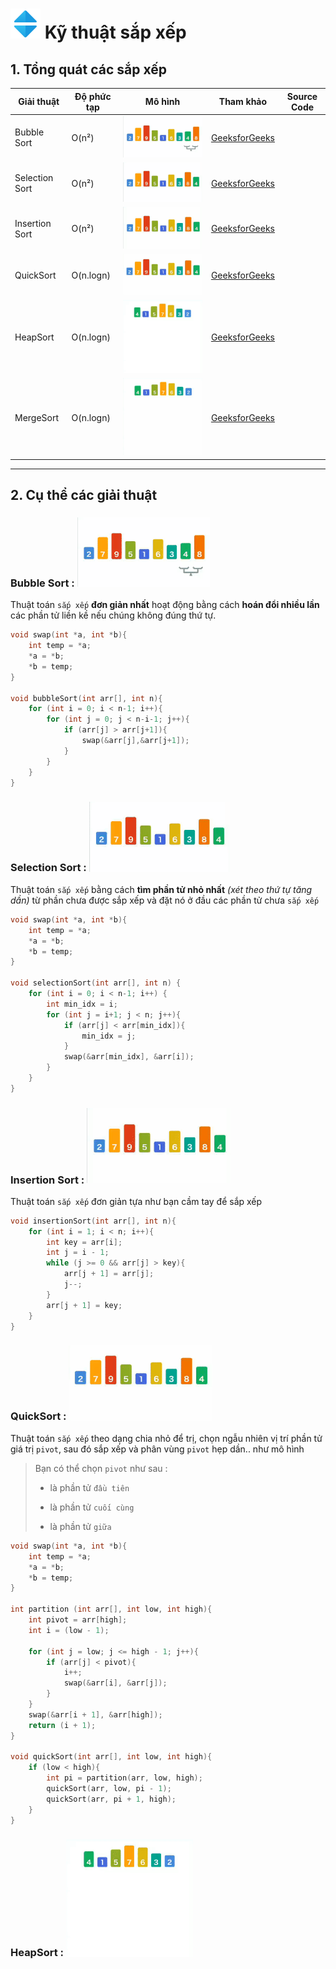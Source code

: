 # ![icons8-sort.png](https://raw.githubusercontent.com/Zenfection/Image/master/2021/05/11-13-35-49-icons8-sort.png) Kỹ thuật sắp xếp

## 1. Tổng quát các sắp xếp

| Giải thuật     | Độ phức tạp | Mô hình                                                                                                                                            | Tham khảo                                                                       | Source Code |
| -------------- | ----------- | -------------------------------------------------------------------------------------------------------------------------------------------------- | ------------------------------------------------------------------------------- | ----------- |
| Bubble Sort    | O(n²)       | <img src="https://raw.githubusercontent.com/Zenfection/Image/master/2021/05/11-14-09-17-bubblesort.gif" title="" alt="bubblesort.gif" width="324"> | [GeeksforGeeks](https://youtu.be/nmhjrI-aW5o)                                   |             |
| Selection Sort | O(n²)       | ![selectionsort.gif](https://raw.githubusercontent.com/Zenfection/Image/master/2021/05/11-14-13-57-selectionsort.gif)                              | [GeeksforGeeks](https://www.youtube.com/watch?v=xWBP4lzkoyM)                    |             |
| Insertion Sort | O(n²)       | ![insertionsort.gif](https://raw.githubusercontent.com/Zenfection/Image/master/2021/05/11-14-12-37-insertionsort.gif)                              | [GeeksforGeeks](https://www.youtube.com/watch?v=OGzPmgsI-pQ)                    |             |
| QuickSort      | O(n.logn)   | ![quicksort.gif](https://raw.githubusercontent.com/Zenfection/Image/master/2021/05/11-14-23-24-quicksort.gif)                                      | [GeeksforGeeks](https://youtu.be/PgBzjlCcFvc?list=RDCMUC0RhatS1pyxInC00YKjjBqQ) |             |
| HeapSort       | O(n.logn)   | ![heapsort.gif](https://raw.githubusercontent.com/Zenfection/Image/master/2021/05/11-14-19-28-heapsort.gif)                                        | [GeeksforGeeks](https://youtu.be/MtQL_ll5KhQ?list=RDCMUC0RhatS1pyxInC00YKjjBqQ) |             |
| MergeSort      | O(n.logn)   | ![mergesort.gif](https://raw.githubusercontent.com/Zenfection/Image/master/2021/05/11-14-21-20-mergesort.gif)                                      | [GeeksforGeeks](https://youtu.be/JSceec-wEyw?list=RDCMUC0RhatS1pyxInC00YKjjBqQ) |             |

---

## 2. Cụ thể các giải thuật

### Bubble Sort : <img title="" src="https://raw.githubusercontent.com/Zenfection/Image/master/2021/05/11-14-09-17-bubblesort.gif" alt="bubblesort.gif" width="212">

Thuật toán `sắp xếp` **đơn giản nhất** hoạt động bằng cách **hoán đổi nhiều lần** các phần tử liền kề nếu chúng không đúng thứ tự.

```c
void swap(int *a, int *b){
    int temp = *a;
    *a = *b;
    *b = temp;
}
 
void bubbleSort(int arr[], int n){
    for (int i = 0; i < n-1; i++){
        for (int j = 0; j < n-i-1; j++){
            if (arr[j] > arr[j+1]){
                swap(&arr[j],&arr[j+1]);
            }
        }
    }
}
```

### Selection Sort : <img title="" src="https://raw.githubusercontent.com/Zenfection/Image/master/2021/05/11-14-13-57-selectionsort.gif" alt="selectionsort.gif" width="225">

Thuật toán `sắp xếp` bằng cách **tìm phần tử nhỏ nhất** *(xét theo thứ tự tăng dần)* từ phần chưa được sắp xếp và đặt nó ở đầu các phần tử chưa `sắp xếp`

```c
void swap(int *a, int *b){
    int temp = *a;
    *a = *b;
    *b = temp;
}
  
void selectionSort(int arr[], int n) { 
    for (int i = 0; i < n-1; i++) {  
        int min_idx = i; 
        for (int j = i+1; j < n; j++){
            if (arr[j] < arr[min_idx]){
                min_idx = j; 
            }
            swap(&arr[min_idx], &arr[i]);
        }
    } 
} 
```

### Insertion Sort : <img title="" src="https://raw.githubusercontent.com/Zenfection/Image/master/2021/05/11-14-12-37-insertionsort.gif" alt="insertionsort.gif" width="230">

Thuật toán `sắp xếp` đơn giản tựa như bạn cầm tay để sắp xếp 

```c
void insertionSort(int arr[], int n){
    for (int i = 1; i < n; i++){
        int key = arr[i];
        int j = i - 1;
        while (j >= 0 && arr[j] > key){
            arr[j + 1] = arr[j];
            j--;
        }
        arr[j + 1] = key;
    }
}
```

### QuickSort : <img src="https://raw.githubusercontent.com/Zenfection/Image/master/2021/05/11-14-23-24-quicksort.gif" title="" alt="quicksort.gif" width="230">

Thuật toán `sắp xếp` theo dạng chia nhỏ để trị, chọn ngẫu nhiên vị trí phần tử giá trị `pivot`, sau đó sắp xếp và phân vùng `pivot` hẹp dần.. như mô hình

> Bạn có thể chọn `pivot` như sau : 
> 
> - là phần tử `đầu tiên`
> 
> - là phần tử `cuối cùng`
> 
> - là phần tử `giữa`

```c
void swap(int *a, int *b){
    int temp = *a;
    *a = *b;
    *b = temp;
}
 
int partition (int arr[], int low, int high){
    int pivot = arr[high]; 
    int i = (low - 1);

    for (int j = low; j <= high - 1; j++){
        if (arr[j] < pivot){
            i++;
            swap(&arr[i], &arr[j]);
        }
    }
    swap(&arr[i + 1], &arr[high]);
    return (i + 1);
}
 
void quickSort(int arr[], int low, int high){
    if (low < high){
        int pi = partition(arr, low, high);
        quickSort(arr, low, pi - 1);
        quickSort(arr, pi + 1, high);
    }
}
```

### HeapSort :  <img title="" src="https://raw.githubusercontent.com/Zenfection/Image/master/2021/05/11-14-19-28-heapsort.gif" alt="heapsort.gif" width="203">


